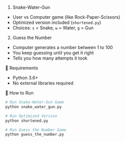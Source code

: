 
 1. Snake-Water-Gun
- User vs Computer game (like Rock-Paper-Scissors)
- Optimized version included (`shortened.py`)
- Choices: `s` = Snake, `w` = Water, `g` = Gun

2. Guess the Number
- Computer generates a number between 1 to 100
- You keep guessing until you get it right
- Tells you how many attempts it took

🧰 Requirements

- Python 3.6+
- No external libraries required

 🚀 How to Run

```bash
# Run Snake-Water-Gun Game
python snake_water_gun.py

# Run Optimized Version
python shortened.py

# Run Guess the Number Game
python guess_the_number.py
